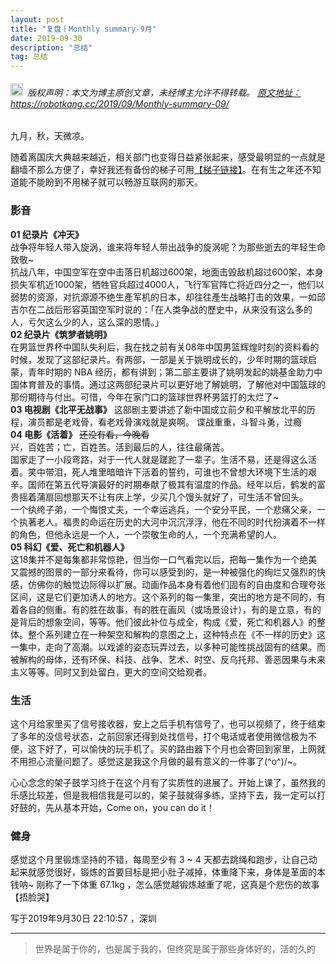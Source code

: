 ```yaml
---
layout: post
title: "复盘丨Monthly summary-9月"
date: 2019-09-30 
description: "总结"
tag: 总结
---   
```


<h6><img src="https://robotkang-1257995526.cos.ap-chengdu.myqcloud.com/icon/copyright.png" alt="copyright" style="display:inline;margin-bottom: -5px;" width="20" height="20"> 版权声明：本文为博主原创文章，未经博主允许不得转载。
<a target="_blank" href="https://robotkang.cc/2019/09/Monthly-summary-09/">原文地址：https://robotkang.cc/2019/09/Monthly-summary-09/</a>
</h6>

九月，秋，天微凉。       

随着离国庆大典越来越近，相关部门也变得日益紧张起来，感受最明显的一点就是翻墙不那么方便了，幸好我还有备份的梯子可用<a target="_blank" href="http://t.cn/AiOeQ4zO">【梯子链接】</a>。在有生之年还不知道能不能盼到不用梯子就可以畅游互联网的那天。    

### 影音
**01 纪录片《冲天》**  
战争将年轻人带入旋涡，谁来将年轻人带出战争的旋涡呢？为那些逝去的年轻生命致敬~     
抗战八年，中国空军在空中击落日机超过600架，地面击毁敌机超过600架，本身损失军机近1000架，牺牲官兵超过4000人，飞行军官阵亡将近四分之一，他们以弱势的资源，对抗源源不绝生產军机的日本，却往往產生战略打击的效果，一如邱吉尔在二战后形容英国空军时说的：「在人类争战的歷史中，从来没有这么多的人，亏欠这么少的人，这么深的恩情。」          
**02 纪录片《筑梦者姚明》**   
在男篮世界杯中国队失利后，我在找之前有关08年中国男篮辉煌时刻的资料看的时候，发现了这部纪录片。有两部，一部是关于姚明成长的，少年时期的篮球启蒙，青年时期的 NBA 经历，都有讲到；第二部主要讲了姚明发起的姚基金助力中国体育普及的事情。通过这两部纪录片可以更好地了解姚明，了解他对中国篮球的那份期待与付出。可惜，今年在家门口的篮球世界杯男篮打的太烂了~   
**03 电视剧《北平无战事》**
这部剧主要讲述了新中国成立前夕和平解放北平的历程，演员都是老戏骨，看老戏骨演戏就是爽啊。      谍战重重，斗智斗勇，过瘾       
**04 电影《活着》**
~~还没有看，今晚看~~     
兴，百姓苦；亡，百姓苦。活到最后的人，往往最痛苦。   
国家走了一小段弯路，对于一代人就是蹉跎了一辈子。生活不易，还是得这么活着。笑中带泪，死人堆里暗暗许下活着的誓约，可谁也不曾想大环境下生活的艰辛。国师在第五代导演最好的时期奉献了极其有温度的作品。经年以后，鹤发的富贵摇着蒲扇回想那天不让有庆上学，少买几个馒头就好了，可生活不曾回头。   
一个纨绔子弟，一个悔恨丈夫，一个幸运逃兵，一个安分平民，一个悲痛父亲，一个执著老人。福贵的命运在历史的大河中沉沉浮浮，他在不同的时代扮演着不一样的角色，但他永远是一个人，一个崇敬生命的人，一个充满希望的人。             
**05 科幻《爱、死亡和机器人》**     
这18集并不是每集都非常惊艳，但当你一口气看完以后，把每一集作为一个绝美又震撼的图景的一部分来看待，你可以感受到的，是一种被强化的绚烂又强烈的快感，仿佛你的触觉边际得以扩展。动画作品本身有着他们固有的自由度和合理夸张区间，这是它们更加诱人的地方。这个系列的每一集里，突出的地方是不同的，有着各自的侧重。有的胜在故事，有的胜在画风（或场景设计），有的是立意，有的是背后的想象空间，等等。他们彼此补位与成全，构成《爱，死亡和机器人》的整体。整个系列建立在一种架空和解构的意图之上，这种特点在《不一样的历史》这一集中，走向了高潮。以戏谑的姿态玩弄过去，以多种可能性挑战固有的结果。而被解构的母体，还有环保、科技、战争、艺术、时空、反乌托邦、善恶因果与未来主义等等。同时又到处留白，更大的空间交给观者。   

### 生活
这个月给家里买了信号接收器，安上之后手机有信号了，也可以视频了，终于结束了多年的没信号状态，之前回家还得到处找信号，打个电话或者使用微信极为不便，这下好了，可以愉快的玩手机了。买的路由器下个月也会寄回到家里，上网就不用担心流量问题了。感觉这是我这个月做的最有意义的一件事了\(^o^)/~。    

心心念念的架子鼓学习终于在这个月有了实质性的进展了。开始上课了，虽然我的乐感比较差，但是我相信我是可以的，架子鼓就得多练，坚持下去，我一定可以打好鼓的，先从基本开始，Come on，you can do it！   

### 健身  
感觉这个月里锻炼坚持的不错，每周至少有 3 ~ 4 天都去跳绳和跑步，让自己动起来就感觉很好，锻炼的首要目标是把小肚子减掉，体重降下来，身体是革面的本钱呐~  刚称了一下体重 67.1kg ，怎么感觉越锻炼越重了呢，这真是个悲伤的故事【捂脸哭】  

写于2019年9月30日 22:10:57 ，深圳  


----------
>  世界是属于你的，也是属于我的，但终究是属于那些身体好的，活的久的  










